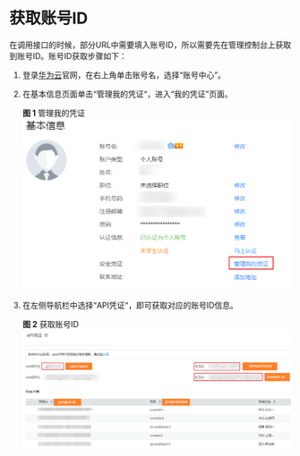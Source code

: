 # 获取账号ID<a name="ZH-CN_TOPIC_0191443877"></a>

在调用接口的时候，部分URL中需要填入账号ID，所以需要先在管理控制台上获取到账号ID。账号ID获取步骤如下：

1.  登录[华为云](https://auth.huaweicloud.com/authui/login.action?service=https://account.huaweicloud.com/usercenter/#/login)官网，在右上角单击账号名，选择“账号中心”。
2.  在基本信息页面单击“管理我的凭证“，进入“我的凭证”页面。

    **图 1**  管理我的凭证<a name="zh-cn_topic_0191332807_fig17874547622"></a>  
    ![](figures/管理我的凭证.png "管理我的凭证")

3.  在左侧导航栏中选择“API凭证“，即可获取对应的账号ID信息。

    **图 2**  获取账号ID<a name="zh-cn_topic_0191332807_fig19712145417213"></a>  
    ![](figures/获取账号ID.png "获取账号ID")


